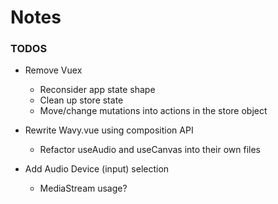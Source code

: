 # Notes

### TODOS

- Remove Vuex
  - Reconsider app state shape
  - Clean up store state
  - Move/change mutations into actions in the store object

- Rewrite Wavy.vue using composition API
  - Refactor useAudio and useCanvas into their own files

- Add Audio Device (input) selection
  - MediaStream usage?


